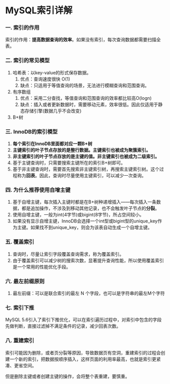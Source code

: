 # MySQL索引详解

### 一. 索引的作用

索引的作用：**提高数据查询的效率**。如果没有索引，每次查询数据都需要扫描全表。

### 二. 索引的常见模型

1. 哈希表：以key-value的形式保存数据。
   1. 优点：查询速度很快 O(1)
   2. 缺点：只适用于等值查询的场景，无法进行模糊查询和范围查询。
2. 有序数组
   1. 优点：采用二分查找，等值查询和范围查询的效率都比较高O(logn)
   2. 缺点：插入或者更新数据时，需要移动元素，效率很低。因此仅适用于静态存储引擎(数据几乎不会改变)
3. B+树

### 三. InnoDB的索引模型

1. **每个索引在InnoDB里面都对应一颗B+树**
2. **主键索引的叶子节点存放的是整行数据。主键索引也被成为聚簇索引。**
3. **非主键索引的叶子节点存放的是主键的值。非主键索引也被成为二级索引。**
4. 基于主键查询时，只需要搜索主键所在的索引B+树即可。
5. 基于非主键查询时，需要首先搜索非主键索引树，再搜索主键索引树。这个过程称为**回表**。因此，查询时尽量使用主键索引，可以减少一次查询。

### 四. 为什么推荐使用自增主键

1. 基于自增主键，每次插入主键时都是在B+树种递增插入——每次插入一条数据，都是追加操作，不涉及到移动其他记录，也不会触发叶子节点的**分裂**。
2. 使用自增主键，一般为int(4字节)或bigint(8字节)，所占空间较小。
3. 如果没有显示自增主键，InnoDB会选择一个int型或bigint型的unique_key作为主键。如果找不到unique_key，则会为该表自动生成一个自增主键。

### 五. 覆盖索引

1. 查询时，尽量让索引字段覆盖查询需求，称为覆盖索引。
2. 由于覆盖索引可以减少树的搜索次数，显著提升查询性能，所以使用覆盖索引是一个常用的性能优化手段。

### 六. 最左前缀原则

1. 最左前缀：可以是联合索引的最左 N 个字段，也可以是字符串的最左M个字符

### 七. 索引下推

MySQL 5.6引入了索引下推优化，可以在索引遍历过程中，对索引中包含的字段先做判断，直接过滤掉不满足条件的记录，减少回表次数。

### 八. 重建索引

索引可能因为删除，或者页分裂等原因，导致数据页有空洞，重建索引的过程会创建一个新的索引，把数据按顺序插入，这样页面的利用率最高，也就是索引更紧凑、更省空间。

但是删除主键或者创建主键的操作，会将整个表重建，要慎重。